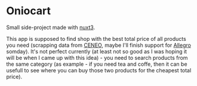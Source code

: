 # Oniocart

Small side-project made with [nuxt3](https://v3.nuxtjs.org/).

This app is supposed to find shop with the best total price of all products you need (scrapping data from [CENEO](https://www.ceneo.pl/), maybe I'll finish support for [Allegro](https://allegro.pl/) somday). It's not perfect currently (at least not so good as I was hoping it will be when I came up with this idea) - you need to search products from the same category (as example - if you need tea and coffe, then it can be usefull to see where you can buy those two products for the cheapest total price).